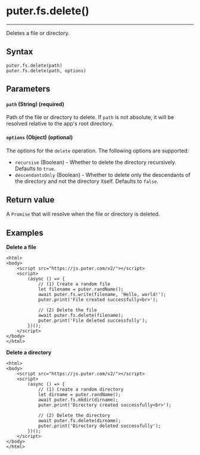 # puter.fs.delete()
* * *

Deletes a file or directory.

[](#syntax)Syntax
-----------------

```
puter.fs.delete(path)
puter.fs.delete(path, options)

```


[](#parameters)Parameters
-------------------------

#### [](#-code-path-code-string-required-)`path` (String) (required)

Path of the file or directory to delete. If `path` is not absolute, it will be resolved relative to the app's root directory.

#### [](#-code-options-code-object-optional-)`options` (Object) (optional)

The options for the `delete` operation. The following options are supported:

*   `recursive` (Boolean) - Whether to delete the directory recursively. Defaults to `true`.
*   `descendantsOnly` (Boolean) - Whether to delete only the descendants of the directory and not the directory itself. Defaults to `false`.

[](#return-value)Return value
-----------------------------

A `Promise` that will resolve when the file or directory is deleted.

[](#examples)Examples
---------------------

**Delete a file**

```
<html>
<body>
    <script src="https://js.puter.com/v2/"></script>
    <script>
        (async () => {
            // (1) Create a random file
            let filename = puter.randName();
            await puter.fs.write(filename, 'Hello, world!');
            puter.print('File created successfully<br>');

            // (2) Delete the file
            await puter.fs.delete(filename);
            puter.print('File deleted successfully');
        })();
    </script>
</body>
</html>

```


**Delete a directory**

```
<html>
<body>
    <script src="https://js.puter.com/v2/"></script>
    <script>
        (async () => {
            // (1) Create a random directory
            let dirname = puter.randName();
            await puter.fs.mkdir(dirname);
            puter.print('Directory created successfully<br>');

            // (2) Delete the directory
            await puter.fs.delete(dirname);
            puter.print('Directory deleted successfully');
        })();
    </script>
</body>
</html>

```
